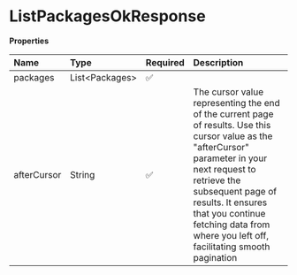 # ListPackagesOkResponse

**Properties**

| Name        | Type             | Required | Description                                                                                                                                                                                                                                                                                    |
| :---------- | :--------------- | :------- | :--------------------------------------------------------------------------------------------------------------------------------------------------------------------------------------------------------------------------------------------------------------------------------------------- |
| packages    | List\<Packages\> | ✅       |                                                                                                                                                                                                                                                                                                |
| afterCursor | String           | ✅       | The cursor value representing the end of the current page of results. Use this cursor value as the "afterCursor" parameter in your next request to retrieve the subsequent page of results. It ensures that you continue fetching data from where you left off, facilitating smooth pagination |
